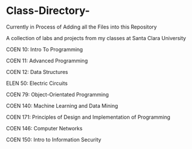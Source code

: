 # Class-Directory-

Currently in Process of Adding all the Files into this Repository 

A collection of labs and projects from my classes at Santa Clara University 

COEN 10: Intro To Programming 

COEN 11: Advanced Programming

COEN 12: Data Structures 

ELEN 50: Electric Circuits

COEN 79: Object-Orientated Programming

COEN 140: Machine Learning and Data Mining

COEN 171: Principles of Design and Implementation of Programming 

COEN 146: Computer Networks

COEN 150: Intro to Information Security 
